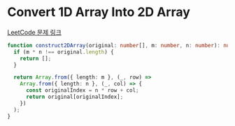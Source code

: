 # Convert 1D Array Into 2D Array

[LeetCode 문제 링크](https://leetcode.com/problems/convert-1d-array-into-2d-array)

```typescript
function construct2DArray(original: number[], m: number, n: number): number[][] {
  if (m * n !== original.length) {
    return [];
  }

  return Array.from({ length: m }, (_, row) =>
    Array.from({ length: n }, (_, col) => {
      const originalIndex = n * row + col;
      return original[originalIndex];
    })
  );
}
```
